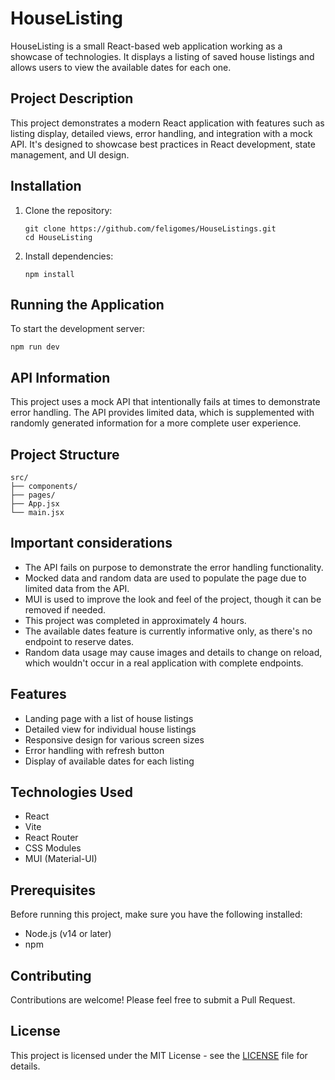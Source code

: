 # HouseListing

HouseListing is a small React-based web application working as a showcase of technologies. It displays a listing of saved house listings and allows users to view the available dates for each one.

## Project Description

This project demonstrates a modern React application with features such as listing display, detailed views, error handling, and integration with a mock API. It's designed to showcase best practices in React development, state management, and UI design.

## Installation

1. Clone the repository:
   ```
   git clone https://github.com/feligomes/HouseListings.git
   cd HouseListing
   ```

2. Install dependencies:
   ```
   npm install
   ```

## Running the Application

To start the development server:

```
npm run dev
```

## API Information

This project uses a mock API that intentionally fails at times to demonstrate error handling. The API provides limited data, which is supplemented with randomly generated information for a more complete user experience.

## Project Structure

```
src/
├── components/
├── pages/
├── App.jsx
└── main.jsx
```

## Important considerations

- The API fails on purpose to demonstrate the error handling functionality.
- Mocked data and random data are used to populate the page due to limited data from the API.
- MUI is used to improve the look and feel of the project, though it can be removed if needed.
- This project was completed in approximately 4 hours.
- The available dates feature is currently informative only, as there's no endpoint to reserve dates.
- Random data usage may cause images and details to change on reload, which wouldn't occur in a real application with complete endpoints.

## Features

- Landing page with a list of house listings
- Detailed view for individual house listings
- Responsive design for various screen sizes
- Error handling with refresh button
- Display of available dates for each listing

## Technologies Used

- React
- Vite
- React Router
- CSS Modules
- MUI (Material-UI)

## Prerequisites

Before running this project, make sure you have the following installed:

- Node.js (v14 or later)
- npm

## Contributing

Contributions are welcome! Please feel free to submit a Pull Request.

## License

This project is licensed under the MIT License - see the [LICENSE](LICENSE) file for details.
